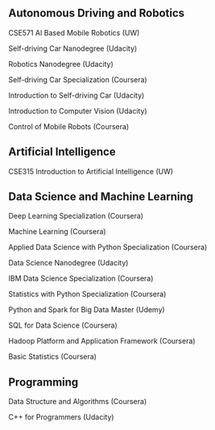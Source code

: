 ## Autonomous Driving and Robotics

CSE571 AI Based Mobile Robotics (UW)

Self-driving Car Nanodegree (Udacity)

Robotics Nanodegree (Udacity)

Self-driving Car Specialization (Coursera)

Introduction to Self-driving Car (Udacity)

Introduction to Computer Vision (Udacity)

Control of Mobile Robots (Coursera)

## Artificial Intelligence

CSE315 Introduction to Artificial Intelligence (UW)

## Data Science and Machine Learning

Deep Learning Specialization (Coursera)

Machine Learning (Coursera)

Applied Data Science with Python Specialization (Coursera)

Data Science Nanodegree (Udacity)

IBM Data Science Specialization (Coursera)

Statistics with Python Specialization (Coursera)

Python and Spark for Big Data Master (Udemy)

SQL for Data Science (Coursera)

Hadoop Platform and Application Framework (Coursera)

Basic Statistics (Coursera)

## Programming

Data Structure and Algorithms (Coursera)

C++ for Programmers (Udacity)

